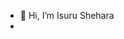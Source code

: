 - 👋 Hi, I’m Isuru Shehara
- 
<!---
isuru0/isuru0 is a ✨ special ✨ repository because its `README.md` (this file) appears on your GitHub profile.
You can click the Preview link to take a look at your changes.
--->
